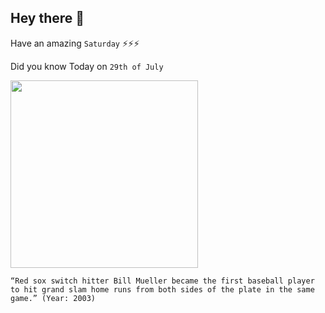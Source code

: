 ## Hey there 👋
Have an amazing `Saturday` ⚡⚡⚡

Did you know Today on `29th of July`
 
 [<img src="https://img.mlbstatic.com/mlb-images/image/private/t_2x1/t_w1536/mlb/f8yanz0iygvcdm1r1cqm.jpg" width="300" />](https://www.mlb.com/cut4/bill-mueller-hits-grand-slams-from-both-sides-of-the-plate-c268937788) 
 ```
“Red sox switch hitter Bill Mueller became the first baseball player to hit grand slam home runs from both sides of the plate in the same game.” (Year: 2003)
```
